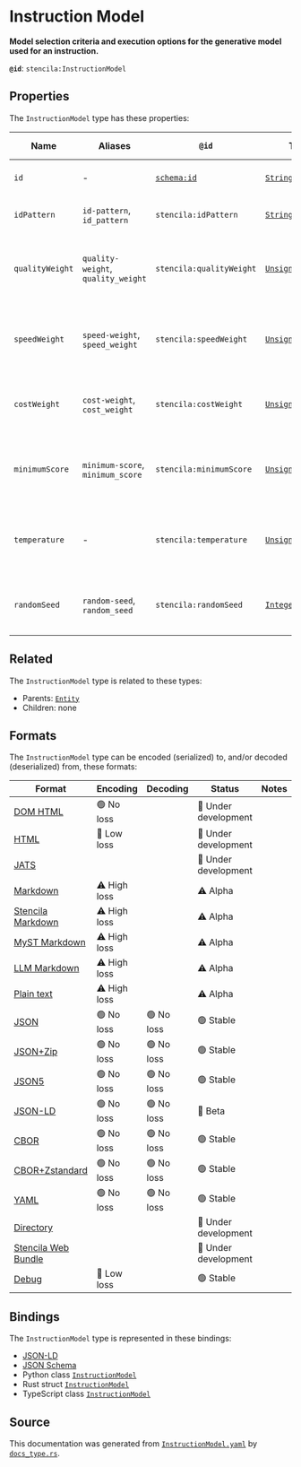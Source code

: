 # Instruction Model

**Model selection criteria and execution options for the generative model used for an instruction.**

**`@id`**: `stencila:InstructionModel`

## Properties

The `InstructionModel` type has these properties:

| Name            | Aliases                            | `@id`                                | Type                                                                                                               | Description                                            | Inherited from                                                                                   |
| --------------- | ---------------------------------- | ------------------------------------ | ------------------------------------------------------------------------------------------------------------------ | ------------------------------------------------------ | ------------------------------------------------------------------------------------------------ |
| `id`            | -                                  | [`schema:id`](https://schema.org/id) | [`String`](https://github.com/stencila/stencila/blob/main/docs/reference/schema/data/string.md)                    | The identifier for this item.                          | [`Entity`](https://github.com/stencila/stencila/blob/main/docs/reference/schema/other/entity.md) |
| `idPattern`     | `id-pattern`, `id_pattern`         | `stencila:idPattern`                 | [`String`](https://github.com/stencila/stencila/blob/main/docs/reference/schema/data/string.md)                    | A pattern to filter model ids by.                      | -                                                                                                |
| `qualityWeight` | `quality-weight`, `quality_weight` | `stencila:qualityWeight`             | [`UnsignedInteger`](https://github.com/stencila/stencila/blob/main/docs/reference/schema/data/unsigned-integer.md) | The relative weighting given to model quality (0-100). | -                                                                                                |
| `speedWeight`   | `speed-weight`, `speed_weight`     | `stencila:speedWeight`               | [`UnsignedInteger`](https://github.com/stencila/stencila/blob/main/docs/reference/schema/data/unsigned-integer.md) | The relative weighting given to model speed (0-100).   | -                                                                                                |
| `costWeight`    | `cost-weight`, `cost_weight`       | `stencila:costWeight`                | [`UnsignedInteger`](https://github.com/stencila/stencila/blob/main/docs/reference/schema/data/unsigned-integer.md) | The relative weighting given to model cost (0-100).    | -                                                                                                |
| `minimumScore`  | `minimum-score`, `minimum_score`   | `stencila:minimumScore`              | [`UnsignedInteger`](https://github.com/stencila/stencila/blob/main/docs/reference/schema/data/unsigned-integer.md) | The minimum score for models to be selected (0-100).   | -                                                                                                |
| `temperature`   | -                                  | `stencila:temperature`               | [`UnsignedInteger`](https://github.com/stencila/stencila/blob/main/docs/reference/schema/data/unsigned-integer.md) | The temperature option for model inference (0-100).    | -                                                                                                |
| `randomSeed`    | `random-seed`, `random_seed`       | `stencila:randomSeed`                | [`Integer`](https://github.com/stencila/stencila/blob/main/docs/reference/schema/data/integer.md)                  | The random seed used for the model (if possible)       | -                                                                                                |

## Related

The `InstructionModel` type is related to these types:

- Parents: [`Entity`](https://github.com/stencila/stencila/blob/main/docs/reference/schema/other/entity.md)
- Children: none

## Formats

The `InstructionModel` type can be encoded (serialized) to, and/or decoded (deserialized) from, these formats:

| Format                                                                                               | Encoding     | Decoding  | Status              | Notes |
| ---------------------------------------------------------------------------------------------------- | ------------ | --------- | ------------------- | ----- |
| [DOM HTML](https://github.com/stencila/stencila/blob/main/docs/reference/formats/dom.html.md)        | 🟢 No loss    |           | 🚧 Under development |       |
| [HTML](https://github.com/stencila/stencila/blob/main/docs/reference/formats/html.md)                | 🔷 Low loss   |           | 🚧 Under development |       |
| [JATS](https://github.com/stencila/stencila/blob/main/docs/reference/formats/jats.md)                |              |           | 🚧 Under development |       |
| [Markdown](https://github.com/stencila/stencila/blob/main/docs/reference/formats/markdown.md)        | ⚠️ High loss |           | ⚠️ Alpha            |       |
| [Stencila Markdown](https://github.com/stencila/stencila/blob/main/docs/reference/formats/smd.md)    | ⚠️ High loss |           | ⚠️ Alpha            |       |
| [MyST Markdown](https://github.com/stencila/stencila/blob/main/docs/reference/formats/myst.md)       | ⚠️ High loss |           | ⚠️ Alpha            |       |
| [LLM Markdown](https://github.com/stencila/stencila/blob/main/docs/reference/formats/llmd.md)        | ⚠️ High loss |           | ⚠️ Alpha            |       |
| [Plain text](https://github.com/stencila/stencila/blob/main/docs/reference/formats/text.md)          | ⚠️ High loss |           | ⚠️ Alpha            |       |
| [JSON](https://github.com/stencila/stencila/blob/main/docs/reference/formats/json.md)                | 🟢 No loss    | 🟢 No loss | 🟢 Stable            |       |
| [JSON+Zip](https://github.com/stencila/stencila/blob/main/docs/reference/formats/json.zip.md)        | 🟢 No loss    | 🟢 No loss | 🟢 Stable            |       |
| [JSON5](https://github.com/stencila/stencila/blob/main/docs/reference/formats/json5.md)              | 🟢 No loss    | 🟢 No loss | 🟢 Stable            |       |
| [JSON-LD](https://github.com/stencila/stencila/blob/main/docs/reference/formats/jsonld.md)           | 🟢 No loss    | 🟢 No loss | 🔶 Beta              |       |
| [CBOR](https://github.com/stencila/stencila/blob/main/docs/reference/formats/cbor.md)                | 🟢 No loss    | 🟢 No loss | 🟢 Stable            |       |
| [CBOR+Zstandard](https://github.com/stencila/stencila/blob/main/docs/reference/formats/cbor.zstd.md) | 🟢 No loss    | 🟢 No loss | 🟢 Stable            |       |
| [YAML](https://github.com/stencila/stencila/blob/main/docs/reference/formats/yaml.md)                | 🟢 No loss    | 🟢 No loss | 🟢 Stable            |       |
| [Directory](https://github.com/stencila/stencila/blob/main/docs/reference/formats/directory.md)      |              |           | 🚧 Under development |       |
| [Stencila Web Bundle](https://github.com/stencila/stencila/blob/main/docs/reference/formats/swb.md)  |              |           | 🚧 Under development |       |
| [Debug](https://github.com/stencila/stencila/blob/main/docs/reference/formats/debug.md)              | 🔷 Low loss   |           | 🟢 Stable            |       |

## Bindings

The `InstructionModel` type is represented in these bindings:

- [JSON-LD](https://stencila.org/InstructionModel.jsonld)
- [JSON Schema](https://stencila.org/InstructionModel.schema.json)
- Python class [`InstructionModel`](https://github.com/stencila/stencila/blob/main/python/python/stencila/types/instruction_model.py)
- Rust struct [`InstructionModel`](https://github.com/stencila/stencila/blob/main/rust/schema/src/types/instruction_model.rs)
- TypeScript class [`InstructionModel`](https://github.com/stencila/stencila/blob/main/ts/src/types/InstructionModel.ts)

## Source

This documentation was generated from [`InstructionModel.yaml`](https://github.com/stencila/stencila/blob/main/schema/InstructionModel.yaml) by [`docs_type.rs`](https://github.com/stencila/stencila/blob/main/rust/schema-gen/src/docs_type.rs).
